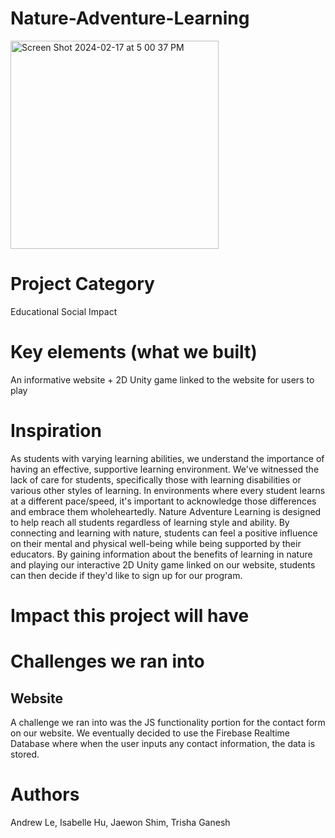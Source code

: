 # Nature-Adventure-Learning
<img width="333" alt="Screen Shot 2024-02-17 at 5 00 37 PM" src="https://github.com/trishaganesh/Nature-Adventure-Learning/assets/43594876/a9bd2a82-453b-43b7-88cf-917119f557cc">

# Project Category
Educational Social Impact

# Key elements (what we built)
An informative website + 2D Unity game linked to the website for users to play

# Inspiration
As students with varying learning abilities, we understand the importance of having an effective, supportive learning environment. We've witnessed the lack of care for students, specifically those with learning disabilities or various other styles of learning. In environments where every student learns at a different pace/speed, it's important to acknowledge those differences and embrace them wholeheartedly. Nature Adventure Learning is designed to help reach all students regardless of learning style and ability. By connecting and learning with nature, students can feel a positive influence on their mental and physical well-being while being supported by their educators. By gaining information about the benefits of learning in nature and playing our interactive 2D Unity game linked on our website, students can then decide if they'd like to sign up for our program.

# Impact this project will have
# Challenges we ran into
## Website
A challenge we ran into was the JS functionality portion for the contact form on our website. We eventually decided to use the Firebase Realtime Database where when the user inputs any contact information, the data is stored. 

# Authors
Andrew Le, Isabelle Hu, Jaewon Shim, Trisha Ganesh
